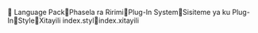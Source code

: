       Language Pack   Phasela ra Ririmi   Plug-In System   Sisiteme ya ku Plug-In   Style   Xitayili
   index.styl   index.xitayili